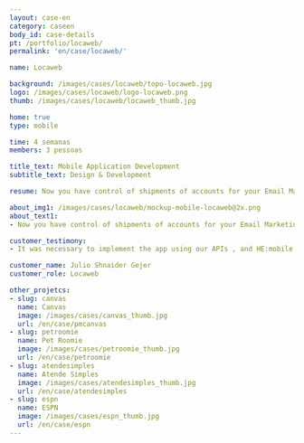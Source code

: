```yaml
---
layout: case-en
category: caseen
body_id: case-details
pt: /portfolio/locaweb/
permalink: 'en/case/locaweb/'

name: Locaweb

background: /images/cases/locaweb/topo-locaweb.jpg
logo: /images/cases/locaweb/logo-locaweb.png
thumb: /images/cases/locaweb/locaweb_thumb.jpg

home: true
type: mobile

time: 4 semanas
members: 3 pessoas

title_text: Mobile Application Development
subtitle_text: Design & Development

resume: Now you have control of shipments of accounts for your Email Marketing.

about_img1: /images/cases/locaweb/mockup-mobile-locaweb@2x.png
about_text1:
- Now you have control of shipments of accounts for your Email Marketing. You can check the performance of your campaigns without turning on the computer , anywhere .

customer_testimony:
- It was necessary to implement the app using our APIs , and HE:mobile accomplished this almost without questioning us Because of the work of HE:Mobile, now we can accelerate our backlog, and the experience with mobile devices was instrumental in achieving the results we expected

customer_name: Julio Shnaider Gejer
customer_role: Locaweb

other_projetcs:
- slug: canvas
  name: Canvas
  image: /images/cases/canvas_thumb.jpg
  url: /en/case/pmcanvas
- slug: petroomie
  name: Pet Roomie
  image: /images/cases/petroomie_thumb.jpg
  url: /en/case/petroomie
- slug: atendesimples
  name: Atende Simples
  image: /images/cases/atendesimples_thumb.jpg
  url: /en/case/atendesimples
- slug: espn
  name: ESPN
  image: /images/cases/espn_thumb.jpg
  url: /en/case/espn
---
```

